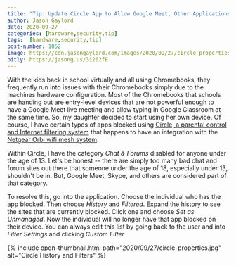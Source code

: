 ```yaml
---
title: "Tip: Update Circle App to Allow Google Meet, Other Applications"
author: Jason Gaylord
date: 2020-09-27
categories: [hardware,security,tip]
tags:  [hardware,security,tip]
post-number: 1052
image: https://cdn.jasongaylord.com/images/2020/09/27/circle-properties.jpg
bitly: https://jasong.us/3i262fE
---
```


With the kids back in school virtually and all using Chromebooks, they frequently run into issues with their Chromebooks simply due to the machines hardware configuration. Most of the Chromebooks that schools are handing out are entry-level devices that are not powerful enough to have a Google Meet live meeting and allow typing in Google Classroom at the same time. So, my daughter decided to start using her own device. Of course, I have certain types of apps blocked using [Circle, a parental control and Internet filtering system](https://www.amazon.com/stores/page/DFEC7522-B915-4673-A068-0997AF97978C/ref=as_li_ss_tl?store_ref=SB_A06484701TQDFA8SI4YCT&pf_rd_p=efe5865e-f416-4822-a59b-2979a59d97cb&aaxitk=CBnP3QDSJCxLB22A-6FR7A&hsa_cr_id=7437438660201&lp_asins=B07QQHRB8P&lp_mat_key=circle%20plus&lp_query=Circle&lp_slot=auto-sparkle-hsa-tetris&ref_=sbx_be_s_sparkle_mcd_cta&linkCode=ll2&tag=jasongaylor01-20&linkId=a3d9a9ba8d64cbd0274c193467636b56&language=en_US) that happens to have an integration with the [Netgear Orbi wifi mesh system](https://www.amazon.com/s/ref=as_li_ss_tl?k=Netgear+Orbi&ref=nb_sb_noss_2&linkCode=ll2&tag=jasongaylor01-20&linkId=7002d44ea2e1ac6b72218a07a71c2644&language=en_US).

Within Circle, I have the category *Chat & Forums* disabled for anyone under the age of 13. Let's be honest -- there are simply too many bad chat and forum sites out there that someone under the age of 18, especially under 13, shouldn't be in. But, Google Meet, Skype, and others are considered part of that category. 

To resolve this, go into the application. Choose the individual who has the app blocked. Then choose *History* and *Filtered*. Expand the history to see the sites that are currently blocked. Click one and choose *Set as Unmanaged*. Now the individual will no longer have that app blocked on their device. You can always edit this list by going back to the user and into *Filter Settings* and clicking *Custom Filter*

{% include open-thumbnail.html path="2020/09/27/circle-properties.jpg" alt="Circle History and Filters" %}